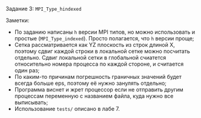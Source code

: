 Задание 3: `MPI_Type_hindexed`

Заметки:
* По заданию написаны `h` версии MPI типов, но можно использовать и простые
  (`MPI_Type_indexed`). Просто полагается, что `h` версии проще; 
* Сетка рассматривается как YZ плоскость из строк длиной X, поэтому сдвиг 
  каждой строки в локальной сетке можно посчитать отдельно. Сдвиг локальной 
  сетки в глобальной счиатется относительно номера процесса по каждой стороне,
  и считается один раз;
* По каким-то причинам погрешность граничных значений будет всегда больше eps, 
  поэтому её нужно занулять отдельно;
* Программа виснет и жрет процессор если не отправить другим процессам 
  переменную с названием файла, куда нужно все выписывать;
* Использование `tests/` описано в лабе 7.
